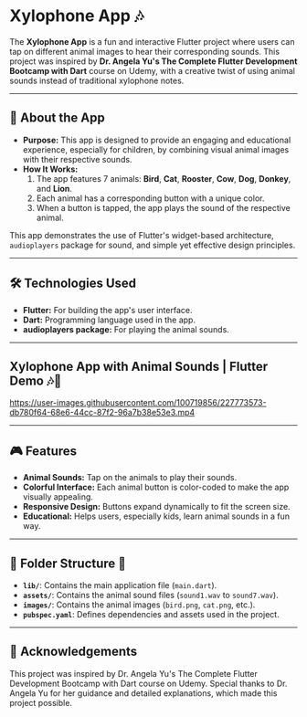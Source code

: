# Xylophone App 🎶

The **Xylophone App** is a fun and interactive Flutter project where users can tap on different animal images to hear their corresponding sounds. This project was inspired by **Dr. Angela Yu's The Complete Flutter Development Bootcamp with Dart** course on Udemy, with a creative twist of using animal sounds instead of traditional xylophone notes.

---

## 📖 About the App
- **Purpose:** This app is designed to provide an engaging and educational experience, especially for children, by combining visual animal images with their respective sounds.  
- **How It Works:**
  1. The app features 7 animals: **Bird**, **Cat**, **Rooster**, **Cow**, **Dog**, **Donkey**, and **Lion**.
  2. Each animal has a corresponding button with a unique color.
  3. When a button is tapped, the app plays the sound of the respective animal.

This app demonstrates the use of Flutter's widget-based architecture, `audioplayers` package for sound, and simple yet effective design principles.

---

## 🛠️ Technologies Used
- **Flutter:** For building the app's user interface.
- **Dart:** Programming language used in the app.
- **audioplayers package:** For playing the animal sounds.

---

## Xylophone App with Animal Sounds | Flutter Demo 🎶🐾

https://user-images.githubusercontent.com/100719856/227773573-db780f64-68e6-44cc-87f2-96a7b38e53e3.mp4

---

## 🎮 Features
- **Animal Sounds:** Tap on the animals to play their sounds.  
- **Colorful Interface:** Each animal button is color-coded to make the app visually appealing.  
- **Responsive Design:** Buttons expand dynamically to fit the screen size.  
- **Educational:** Helps users, especially kids, learn animal sounds in a fun way.  

---

## 📂 Folder Structure 📂
- **`lib/`**: Contains the main application file (`main.dart`).
- **`assets/`**: Contains the animal sound files (`sound1.wav` to `sound7.wav`).
- **`images/`**: Contains the animal images (`bird.png`, `cat.png`, etc.).
- **`pubspec.yaml`**: Defines dependencies and assets used in the project.

---

## 🙏 Acknowledgements
This project was inspired by Dr. Angela Yu's The Complete Flutter Development Bootcamp with Dart course on Udemy. Special thanks to Dr. Angela Yu for her guidance and detailed explanations, which made this project possible.
